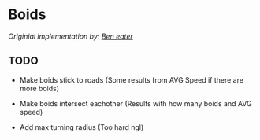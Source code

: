 # Boids

_Originial implementation by: [Ben eater](https://github.com/beneater)_

## TODO

- Make boids stick to roads (Some results from AVG Speed if there are more boids)
- Make boids intersect eachother (Results with how many boids and AVG speed)

- Add max turning radius (Too hard ngl)
